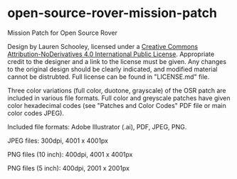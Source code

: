# open-source-rover-mission-patch
Mission Patch for Open Source Rover

Design by Lauren Schooley, licensed under a [Creative Commons Attribution-NoDerivatives 4.0 International Public License](https://creativecommons.org/licenses/by-nd/4.0/). Appropriate credit to the designer and a link to the license must be given. Any changes to the original design should be clearly indicated, and modified material cannot be distrubted. Full license can be found in "LICENSE.md" file. 

Three color variations (full color, duotone, grayscale) of the OSR patch are included in various file formats. Full color and greyscale patches have given color hexadecimal codes (see "Patches and Color Codes" PDF file or main color codes JPEG).

Included file formats: Adobe Illustrator (.ai), PDF, JPEG, PNG. 

JPEG files: 300dpi, 4001 x 4001px

PNG files (10 inch): 400dpi, 4001 x 4001px

PNG files (5 inch): 400dpi, 2001 x 2001px